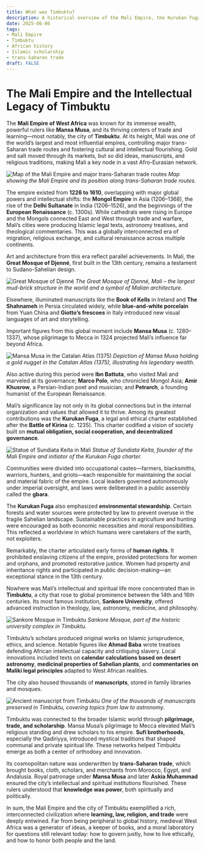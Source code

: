 ```yaml
---
title: What was Timbuktu?
description: A historical overview of the Mali Empire, the Kurukan Fuga, and Timbuktu’s role as a center of Islamic learning, law, and manuscript culture.
date: 2025-06-06
tags:
- Mali Empire
- Timbuktu
- African history
- Islamic scholarship
- trans-Saharan trade
draft: FALSE
---
```


# The Mali Empire and the Intellectual Legacy of Timbuktu

The **Mali Empire of West Africa** was known for its immense wealth, powerful rulers like **Mansa Musa**, and its thriving centers of trade and learning—most notably, the city of **Timbuktu**. At its height, Mali was one of the world’s largest and most influential empires, controlling major trans-Saharan trade routes and fostering cultural and intellectual flourishing. Gold and salt moved through its markets, but so did ideas, manuscripts, and religious traditions, making Mali a key node in a vast Afro-Eurasian network.

![Map of the Mali Empire and major trans-Saharan trade routes](https://upload.wikimedia.org/wikipedia/commons/e/e7/Africa_Trade_Routes_1400.png)
*Map showing the Mali Empire and its position along trans-Saharan trade routes.*

The empire existed from **1226 to 1610**, overlapping with major global powers and intellectual shifts: the **Mongol Empire** in Asia (1206–1368), the rise of the **Delhi Sultanate** in India (1206–1526), and the beginnings of the **European Renaissance** (c. 1300s). While cathedrals were rising in Europe and the Mongols connected East and West through trade and warfare, Mali’s cities were producing Islamic legal texts, astronomy treatises, and theological commentaries. This was a globally interconnected era of migration, religious exchange, and cultural renaissance across multiple continents.

Art and architecture from this era reflect parallel achievements. In Mali, the **Great Mosque of Djenné**, first built in the 13th century, remains a testament to Sudano-Sahelian design.

![Great Mosque of Djenné](https://upload.wikimedia.org/wikipedia/commons/3/3c/Great_Mosque_of_Djenne_1.jpg)
*The Great Mosque of Djenné, Mali – the largest mud-brick structure in the world and a symbol of Malian architecture.*

Elsewhere, illuminated manuscripts like the **Book of Kells** in Ireland and **The Shahnameh** in Persia circulated widely, while **blue-and-white porcelain** from Yuan China and **Giotto’s frescoes** in Italy introduced new visual languages of art and storytelling.

Important figures from this global moment include **Mansa Musa** (c. 1280–1337), whose pilgrimage to Mecca in 1324 projected Mali’s influence far beyond Africa.

![Mansa Musa in the Catalan Atlas (1375)](https://upload.wikimedia.org/wikipedia/commons/7/70/Mansa_Musa_Catalan_Atlas_BNF.jpg)
*Depiction of Mansa Musa holding a gold nugget in the Catalan Atlas (1375), illustrating his legendary wealth.*

Also active during this period were **Ibn Battuta**, who visited Mali and marveled at its governance; **Marco Polo**, who chronicled Mongol Asia; **Amir Khusrow**, a Persian-Indian poet and musician; and **Petrarch**, a founding humanist of the European Renaissance.

Mali’s significance lay not only in its global connections but in the internal organization and values that allowed it to thrive. Among its greatest contributions was the **Kurukan Fuga**, a legal and ethical charter established after the **Battle of Kirina** (c. 1235). This charter codified a vision of society built on **mutual obligation, social cooperation, and decentralized governance**.

![Statue of Sundiata Keita in Mali](https://upload.wikimedia.org/wikipedia/commons/5/57/Soundiata_Keita_statue%2C_Bamako.jpg)
*Statue of Sundiata Keita, founder of the Mali Empire and initiator of the Kurukan Fuga charter.*

Communities were divided into occupational castes—farmers, blacksmiths, warriors, hunters, and griots—each responsible for maintaining the social and material fabric of the empire. Local leaders governed autonomously under imperial oversight, and laws were deliberated in a public assembly called the **gbara**.

The **Kurukan Fuga** also emphasized **environmental stewardship**. Certain forests and water sources were protected by law to prevent overuse in the fragile Sahelian landscape. Sustainable practices in agriculture and hunting were encouraged as both economic necessities and moral responsibilities. This reflected a worldview in which humans were caretakers of the earth, not exploiters.

Remarkably, the charter articulated early forms of **human rights**. It prohibited enslaving citizens of the empire, provided protections for women and orphans, and promoted restorative justice. Women had property and inheritance rights and participated in public decision-making—an exceptional stance in the 13th century.

Nowhere was Mali’s intellectual and spiritual life more concentrated than in **Timbuktu**, a city that rose to global prominence between the 14th and 16th centuries. Its most famous institution, **Sankore University**, offered advanced instruction in theology, law, astronomy, medicine, and philosophy.

![Sankore Mosque in Timbuktu](https://upload.wikimedia.org/wikipedia/commons/b/bc/Sankore_Mosque.jpg)
*Sankore Mosque, part of the historic university complex in Timbuktu.*

Timbuktu’s scholars produced original works on Islamic jurisprudence, ethics, and science. Notable figures like **Ahmad Baba** wrote treatises defending African intellectual capacity and critiquing slavery. Local innovations included texts on **calendar calculations based on desert astronomy**, **medicinal properties of Sahelian plants**, and **commentaries on Maliki legal principles** adapted to West African realities.

The city also housed thousands of **manuscripts**, stored in family libraries and mosques.

![Ancient manuscript from Timbuktu](https://upload.wikimedia.org/wikipedia/commons/6/6e/Timbuktu_Manuscripts.jpg)
*One of the thousands of manuscripts preserved in Timbuktu, covering topics from law to astronomy.*

Timbuktu was connected to the broader Islamic world through **pilgrimage, trade, and scholarship**. Mansa Musa’s pilgrimage to Mecca elevated Mali’s religious standing and drew scholars to his empire. **Sufi brotherhoods**, especially the Qadiriyya, introduced mystical traditions that shaped communal and private spiritual life. These networks helped Timbuktu emerge as both a center of orthodoxy and innovation.

Its cosmopolitan nature was underwritten by **trans-Saharan trade**, which brought books, cloth, scholars, and merchants from Morocco, Egypt, and Andalusia. Royal patronage under **Mansa Musa** and later **Askia Muhammad** ensured the city’s intellectual and spiritual institutions flourished. These rulers understood that **knowledge was power**, both spiritually and politically.

In sum, the Mali Empire and the city of Timbuktu exemplified a rich, interconnected civilization where **learning, law, religion, and trade** were deeply entwined. Far from being peripheral to global history, medieval West Africa was a generator of ideas, a keeper of books, and a moral laboratory for questions still relevant today: how to govern justly, how to live ethically, and how to honor both people and the land.
